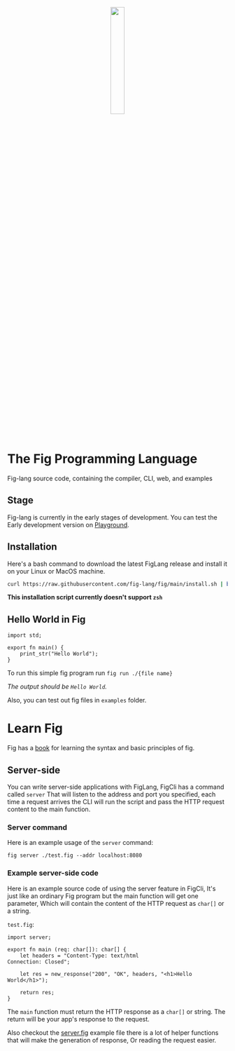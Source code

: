 
<p align="center" width="100%">
  <img width="25%" src="https://github.com/fig-lang/fig/blob/main/logo/transparent-fig-white.png?raw=true"/>
</p>


# The Fig Programming Language
Fig-lang source code, containing the compiler, CLI, web, and examples

## Stage
Fig-lang is currently in the early stages of development. You can test the Early development version on [Playground](https://fig-lang.github.io/fig/).

## Installation
Here's a bash command to download the latest FigLang release and install it on your Linux or MacOS machine.

```bash
curl https://raw.githubusercontent.com/fig-lang/fig/main/install.sh | bash
```
**This installation script currently doesn't support `zsh`**

## Hello World in Fig
```
import std;

export fn main() {
    print_str("Hello World");
}
```

To run this simple fig program run `fig run ./{file name}`

*The output should be `Hello World`.*

Also, you can test out fig files in `examples` folder.

# Learn Fig
Fig has a [book](https://fig-lang.github.io/book/docs/Fig%20introduction) for learning the syntax and basic principles of fig.

## Server-side
You can write server-side applications with FigLang, FigCli has a command called `server` That will listen to the address and port you specified,
each time a request arrives the CLI will run the script and pass the HTTP request content to the main function.

### Server command
Here is an example usage of the `server` command:

`fig server ./test.fig --addr localhost:8080`

### Example server-side code
Here is an example source code of using the server feature in FigCli, It's just like an ordinary Fig program but the main function will get one parameter, Which will contain the content of the HTTP request as `char[]` or a string.

`test.fig`:

```
import server;

export fn main (req: char[]): char[] {
    let headers = "Content-Type: text/html
Connection: Closed";

    let res = new_response("200", "OK", headers, "<h1>Hello World</h1>");

    return res;
}
```

The `main` function must return the HTTP response as a `char[]` or string. The return will be your app's response to the request.

Also checkout the [server.fig](https://github.com/fig-lang/fig/blob/main/examples/server.fig) example file there is a lot of helper functions that will make the generation of response, Or reading the request easier.
